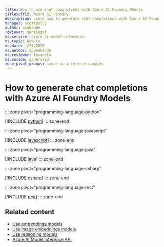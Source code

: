 ```yaml
---
title: How to use chat completions with Azure AI Foundry Models
titleSuffix: Azure AI Foundry
description: Learn how to generate chat completions with Azure AI Foundry Models
manager: scottpolly
author: msakande
reviewer: santiagxf
ms.service: azure-ai-model-inference
ms.topic: how-to
ms.date: 1/21/2025
ms.author: mopeakande
ms.reviewer: fasantia
ms.custom: generated
zone_pivot_groups: azure-ai-inference-samples
---
```


# How to generate chat completions with Azure AI Foundry Models


::: zone pivot="programming-language-python"

[!INCLUDE [python](../includes/use-chat-completions/python.md)]
::: zone-end


::: zone pivot="programming-language-javascript"

[!INCLUDE [javascript](../includes/use-chat-completions/javascript.md)]
::: zone-end


::: zone pivot="programming-language-java"

[!INCLUDE [java](../includes/use-chat-completions/java.md)]
::: zone-end


::: zone pivot="programming-language-csharp"

[!INCLUDE [csharp](../includes/use-chat-completions/csharp.md)]
::: zone-end


::: zone pivot="programming-language-rest"

[!INCLUDE [rest](../includes/use-chat-completions/rest.md)]
::: zone-end

## Related content

* [Use embeddings models](use-embeddings.md)
* [Use image embeddings models](use-image-embeddings.md)
* [Use reasoning models](use-chat-reasoning.md)
* [Azure AI Model Inference API](.././reference/reference-model-inference-api.md)
